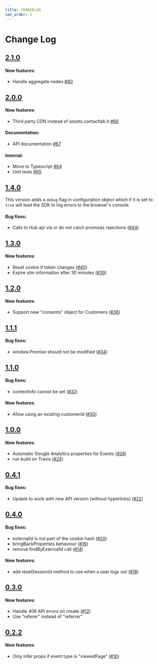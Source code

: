 ```yaml
---
title: CHANGELOG
nav_order: 2
---
```


# Change Log

## [2.1.0](https://github.com/contactlab/contacthub-sdk-browser/releases/tag/v2.1.0)

#### New features:

- Handle aggregate nodes [#80](https://github.com/contactlab/contacthub-sdk-browser/issues/80)

## [2.0.0](https://github.com/contactlab/contacthub-sdk-browser/releases/tag/v2.0.0)

#### New features:

- Third party CDN instead of assets.contactlab.it [#66](https://github.com/contactlab/contacthub-sdk-browser/issues/66)

#### Documentation:

- API documentation [#67](https://github.com/contactlab/contacthub-sdk-browser/issues/67)

#### Internal:

- Move to Typescript [#64](https://github.com/contactlab/contacthub-sdk-browser/issues/64)
- Unit tests [#65](https://github.com/contactlab/contacthub-sdk-browser/issues/65)

## [1.4.0](https://github.com/contactlab/contacthub-sdk-browser/releases/tag/v1.4.0)

This version adds a `debug` flag in configuration object which if it is set to `true` will lead the SDK to log errors to the browser's console.

#### Bug fixes:

- Calls to Hub api via xr do not catch promises rejections ([#44](https://github.com/contactlab/contacthub-sdk-browser/issues/44))

## [1.3.0](https://github.com/contactlab/contacthub-sdk-browser/releases/tag/v1.3.0)

#### New features:

- Reset cookie if token changes ([#40](https://github.com/contactlab/contacthub-sdk-browser/issues/40))
- Expire utm information after 30 minutes ([#39](https://github.com/contactlab/contacthub-sdk-browser/issues/39))

## [1.2.0](https://github.com/contactlab/contacthub-sdk-browser/releases/tag/v1.2.0)

#### New features:

- Support new "consents" object for Customers ([#36](https://github.com/contactlab/contacthub-sdk-browser/issues/36))

## [1.1.1](https://github.com/contactlab/contacthub-sdk-browser/releases/tag/v1.1.1)

#### Bug fixes:

- window.Promise should not be modified ([#34](https://github.com/contactlab/contacthub-sdk-browser/issues/34))

## [1.1.0](https://github.com/contactlab/contacthub-sdk-browser/releases/tag/v1.1.0)

#### Bug fixes:

- contextInfo cannot be set ([#32](https://github.com/contactlab/contacthub-sdk-browser/issues/32))

#### New features:

- Allow using an existing customerId ([#30](https://github.com/contactlab/contacthub-sdk-browser/issues/30))

## [1.0.0](https://github.com/contactlab/contacthub-sdk-browser/releases/tag/v1.0.0)

#### New features:

- Automatic Google Analytics properties for Events ([#28](https://github.com/contactlab/contacthub-sdk-browser/issues/28))
- run build on Travis ([#24](https://github.com/contactlab/contacthub-sdk-browser/issues/24))

## [0.4.1](https://github.com/contactlab/contacthub-sdk-browser/releases/tag/v0.4.1)

#### Bug fixes:

- Update to work with new API version (without hyperlinks) ([#22](https://github.com/contactlab/contacthub-sdk-browser/issues/22))

## [0.4.0](https://github.com/contactlab/contacthub-sdk-browser/releases/tag/v0.4.0)

#### Bug fixes:

- externalId is not part of the cookie hash ([#20](https://github.com/contactlab/contacthub-sdk-browser/issues/20))
- bringBackProperties behaviour ([#16](https://github.com/contactlab/contacthub-sdk-browser/issues/16))
- remove findByExternalId call ([#14](https://github.com/contactlab/contacthub-sdk-browser/issues/14))

#### New features:

- add resetSessionId method to use when a user logs out ([#18](https://github.com/contactlab/contacthub-sdk-browser/issues/18))

## [0.3.0](https://github.com/contactlab/contacthub-sdk-browser/releases/tag/v0.3.0)

#### New features:

- Handle 409 API errors on create ([#12](https://github.com/contactlab/contacthub-sdk-browser/issues/12))
- Use "referer" instead of "referrer"

## [0.2.2](https://github.com/contactlab/contacthub-sdk-browser/releases/tag/v0.2.2)

#### New features:

- Only infer props if event type is "viewedPage" ([#10](https://github.com/contactlab/contacthub-sdk-browser/pull/10))
